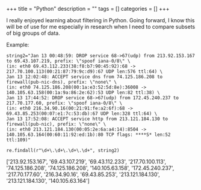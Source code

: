 +++
title = "Python"
description = ""
tags = []
categories = []
+++

I really enjoyed learning about filtering in Python. Going forward, I know this will be of use for me especially in research when I need to compare subsets of big groups of data.

Example:

```{python}
string2="Jan 13 00:48:59: DROP service 68->67(udp) from 213.92.153.167 to 69.43.107.219, prefix: \"spoof iana-0/8\" \
(in: eth0 69.43.112.233(38:f8:b7:90:45:92):68 -> 217.70.100.113(00:21:87:79:9c:d9):67 UDP len:576 ttl:64) \
Jan 13 12:02:48: ACCEPT service dns from 74.125.186.208 to firewall(pub-nic-dns), prefix: \"none\" \
(in: eth0 74.125.186.208(00:1a:e3:52:5d:8e):36008 -> 140.105.63.158(00:1a:9a:86:2e:62):53 UDP len:82 ttl:38) \
Jan 13 17:44:52: DROP service 68->67(udp) from 172.45.240.237 to 217.70.177.60, prefix: \"spoof iana-0/8\" \
(in: eth0 216.34.90.16(00:21:91:fe:a2:6f):68 -> 69.43.85.253(00:07:e1:7c:53:db):67 UDP len:328 ttl:64) \
Jan 13 17:52:08: ACCEPT service http from 213.121.184.130 to firewall(pub-nic), prefix: \"none\" \
(in: eth0 213.121.184.130(00:05:2e:6a:a4:14):8504 -> 140.105.63.164(00:60:11:92:ed:1b):80 TCP flags: ****S* len:52 ttl:109)"

re.findall(r"\d+\.\d+\.\d+\.\d+", string2)
```

['213.92.153.167',
 '69.43.107.219',
 '69.43.112.233',
 '217.70.100.113',
 '74.125.186.208',
 '74.125.186.208',
 '140.105.63.158',
 '172.45.240.237',
 '217.70.177.60',
 '216.34.90.16',
 '69.43.85.253',
 '213.121.184.130',
 '213.121.184.130',
 '140.105.63.164']
